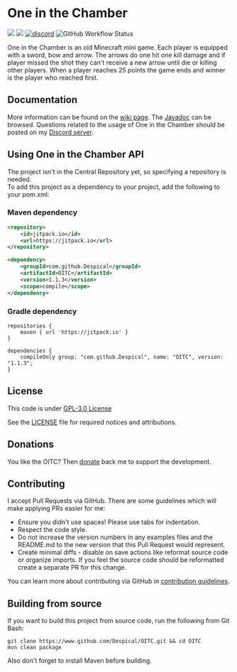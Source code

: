 # One in the Chamber
[![](https://jitpack.io/v/Despical/OITC.svg)](https://jitpack.io/#Despical/OITC)
[![](https://img.shields.io/badge/JavaDocs-latest-lime.svg)](https://javadoc.jitpack.io/com/github/Despical/OITC/latest/javadoc/index.html)
[![discord](https://img.shields.io/discord/719922452259668000.svg?color=lime&label=Discord)](https://discord.gg/Vhyy4HA)
![GitHub Workflow Status](https://img.shields.io/github/workflow/status/Despical/OITC/OITC%20Build)

One in the Chamber is an old Minecraft mini game. Each player is equipped with a sword, bow and arrow.
The arrows do one hit one kill damage and if player missed the shot they can't receive a new arrow until die
or killing other players. When a player reaches 25 points the game ends and winner is the player who reached first.

## Documentation
More information can be found on the [wiki page](https://github.com/Despical/OITC/wiki). The [Javadoc](https://javadoc.jitpack.io/com/github/Despical/OITC/latest/javadoc/index.html) can be browsed. Questions
related to the usage of One in the Chamber should be posted on my [Discord server](https://discord.com/invite/Vhyy4HA).

## Using One in the Chamber API
The project isn't in the Central Repository yet, so specifying a repository is needed.<br>
To add this project as a dependency to your project, add the following to your pom.xml:

### Maven dependency

```xml
<repository>
    <id>jitpack.io</id>
    <url>https://jitpack.io</url>
</repository>
```
```xml
<dependency>
    <groupId>com.github.Despical</groupId>
    <artifactId>OITC</artifactId>
    <version>1.1.3</version>
    <scope>compile</scope>
</dependency>
```

### Gradle dependency
```
repositories {
    maven { url 'https://jitpack.io' }
}
```
```
dependencies {
    compileOnly group: "com.github.Despical", name: "OITC", version: "1.1.3";
}
```

## License
This code is under [GPL-3.0 License](http://www.gnu.org/licenses/gpl-3.0.html)

See the [LICENSE](https://github.com/Despical/OITC/blob/master/LICENSE) file for required notices and attributions.

## Donations
You like the OITC? Then [donate](https://www.patreon.com/despical) back me to support the development.

## Contributing

I accept Pull Requests via GitHub. There are some guidelines which will make applying PRs easier for me:
+ Ensure you didn't use spaces! Please use tabs for indentation.
+ Respect the code style.
+ Do not increase the version numbers in any examples files and the README.md to the new version that this Pull Request would represent.
+ Create minimal diffs - disable on save actions like reformat source code or organize imports. If you feel the source code should be reformatted create a separate PR for this change.

You can learn more about contributing via GitHub in [contribution guidelines](CONTRIBUTING.md).

## Building from source
If you want to build this project from source code, run the following from Git Bash:
```
git clone https://www.github.com/Despical/OITC.git && cd OITC
mvn clean package
```
Also don't forget to install Maven before building.